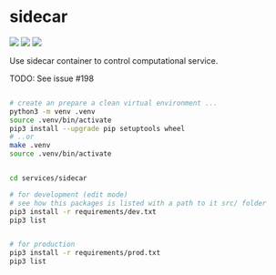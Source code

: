 # sidecar

[![](https://images.microbadger.com/badges/image/itisfoundation/sidecar.svg)](https://microbadger.com/images/itisfoundation/sidecar "More on service image in registry")
[![](https://images.microbadger.com/badges/version/itisfoundation/sidecar.svg)](https://microbadger.com/images/itisfoundation/sidecar "More on service image in registry")
[![](https://images.microbadger.com/badges/commit/itisfoundation/sidecar.svg)](https://microbadger.com/images/itisfoundation/sidecar "More on service image in registry")


Use sidecar container to control computational service.

TODO: See issue #198

```bash

# create an prepare a clean virtual environment ...
python3 -m venv .venv
source .venv/bin/activate
pip3 install --upgrade pip setuptools wheel
# ..or
make .venv
source .venv/bin/activate


cd services/sidecar

# for development (edit mode)
# see how this packages is listed with a path to it src/ folder
pip3 install -r requirements/dev.txt
pip3 list


# for production
pip3 install -r requirements/prod.txt
pip3 list
```
